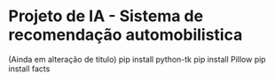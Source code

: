 # Projeto de IA - Sistema de recomendação automobilistica

(Ainda em alteração de titulo)
pip install python-tk
pip install Pillow
pip install facts
